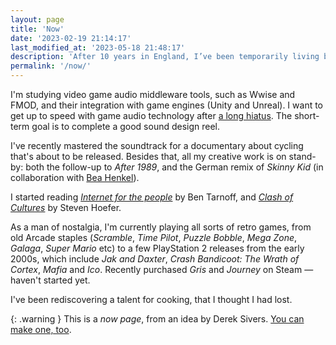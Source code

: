 ```yaml
---
layout: page
title: 'Now'
date: '2023-02-19 21:14:17'
last_modified_at: '2023-05-18 21:48:17'
description: 'After 10 years in England, I’ve been temporarily living between the shores of Lake Maggiore and Milan. The plan for 2023 is to move back to the UK.'
permalink: '/now/'
---
```

I'm studying video game audio middleware tools, such as Wwise and FMOD, and their integration with game engines (Unity and Unreal). I want to get up to speed with game audio technology after [a long hiatus](/work/sound-design/ruff-trigger-playstation2-game/). The short-term goal is to complete a good sound design reel.

I've recently mastered the soundtrack for a documentary about cycling that's about to be released. Besides that, all my creative work is on stand-by: both the follow-up to _After 1989_, and the German remix of _Skinny Kid_ (in collaboration with [Bea Henkel](https://beartemusic.com/the-story/)).

I started reading [_Internet for the people_](https://www.versobooks.com/en-gb/products/2674-internet-for-the-people) by Ben Tarnoff, and [_Clash of Cultures_](https://readsteven.com/write/embassy_1_clash_of_cultures_sample/) by Steven Hoefer.

As a man of nostalgia, I'm currently playing all sorts of retro games, from old Arcade staples (_Scramble_, _Time Pilot_, _Puzzle Bobble_, _Mega Zone_, _Galaga_, _Super Mario_ etc) to a few PlayStation 2 releases from the early 2000s, which include _Jak and Daxter_, _Crash Bandicoot: The Wrath of Cortex_, _Mafia_ and _Ico_. Recently purchased _Gris_ and _Journey_ on Steam — haven't started yet.

I've been rediscovering a talent for cooking, that I thought I had lost.

{: .warning }
This is a _now page_, from an idea by Derek Sivers. [You can make one, too](https://nownownow.com/about).